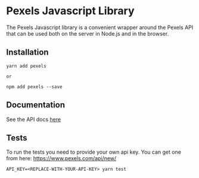 # Pexels Javascript Library

The Pexels Javascript library is a convenient wrapper around the Pexels API that can be used both on the server in Node.js and in the browser.

## Installation

```
yarn add pexels

or

npm add pexels --save
```

## Documentation

See the API docs [here](https://www.pexels.com/api/documentation/?language=js)

## Tests

To run the tests you need to provide your own api key. You can get one from here: https://www.pexels.com/api/new/

```
API_KEY=<REPLACE-WITH-YOUR-API-KEY> yarn test
```
